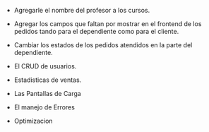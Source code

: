 - Agregarle el nombre del profesor a los cursos.
- Agregar los campos que faltan por mostrar en el frontend de los pedidos tando para el dependiente como para el cliente.
- Cambiar los estados de los pedidos atendidos en la parte del dependiente.
- El CRUD de usuarios.
- Estadisticas de ventas.

- Las Pantallas de Carga
- El manejo de Errores
- Optimizacion
